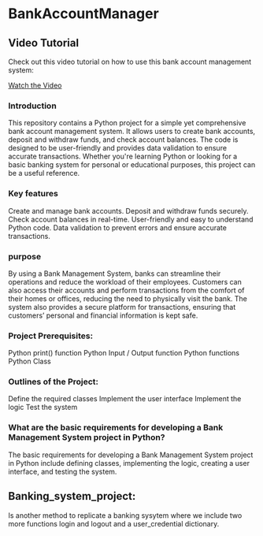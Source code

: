 # BankAccountManager

## Video Tutorial

Check out this video tutorial on how to use this bank account management system:

[Watch the Video](https://drive.google.com/file/d/15tapoSZZ0VKTnQgiQ7CUHP3_isGlF6bI/view?usp=drive_link)

### Introduction
This repository contains a Python project for a simple yet comprehensive bank account management system. It allows users to create bank accounts, deposit and withdraw funds, and check account balances. The code is designed to be user-friendly and provides data validation to ensure accurate transactions. Whether you're learning Python or looking for a basic banking system for personal or educational purposes, this project can be a useful reference.

### Key features
Create and manage bank accounts.
Deposit and withdraw funds securely.
Check account balances in real-time.
User-friendly and easy to understand Python code.
Data validation to prevent errors and ensure accurate transactions.
### purpose
By using a Bank Management System, banks can streamline their operations and reduce the workload of their employees. Customers can also access their accounts and perform transactions from the comfort of their homes or offices, reducing the need to physically visit the bank. The system also provides a secure platform for transactions, ensuring that customers’ personal and financial information is kept safe.

### Project Prerequisites:
Python print() function Python Input / Output function Python functions Python Class

### Outlines of the Project:
Define the required classes Implement the user interface Implement the logic Test the system

### What are the basic requirements for developing a Bank Management System project in Python?
The basic requirements for developing a Bank Management System project in Python include defining classes, implementing the logic, creating a user interface, and testing the system.

## Banking_system_project:
Is another method to replicate a banking sysytem where we include two more functions login and logout and a user_credential dictionary.

